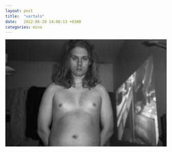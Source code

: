 ```yaml
---
layout: post
title:  "vartalo"
date:   2022-06-20 14:06:13 +0300
categories: mina
---
```


![mohomaha](/images/mohomaha.jpg)